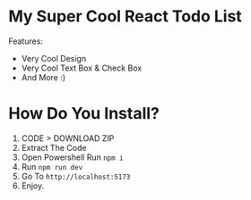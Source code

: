 # My Super Cool React Todo List

Features:
- Very Cool Design
- Very Cool Text Box & Check Box
- And More :)

# How Do You Install?

1. CODE > DOWNLOAD ZIP
2. Extract The Code
3. Open Powershell Run `npm i`
4. Run `npm run dev`
5. Go To `http://localhost:5173`
6. Enjoy.